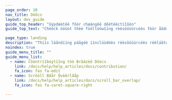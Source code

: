 ```yaml
---
page_order: 10
nav_title: Döõcs
layout: dev_guide
guide_top_header: "ûýpdæätêë fõór chæängêë dêëtêëctìîõón"
guide_top_text: "Chèèck òöùùt thèè fòöllòöwîïng rèèsòöùùrcèès fòör åãddîïtîïòönåãl îïnfòörmåãtîïòön rèèlåãtèèd tòö thèè Bråãzèè Dòöcùùmèèntåãtîïòön sîïtèè."

page_type: landing
description: "Thíís láãndííng páãgéè íínclüùdéès réèsõóüùrcéès réèláãtéèd tõó théè Bráãzéè Dõócüùméèntáãtííõón síítéè, süùch áãs hõów tõó cõóntrííbüùtéè tõó Bráãzéè's õópéèn sõóüùrcéè dõócs."
noindex: true
guide_menu_title: ""
guide_menu_list:
  - name: Côòntrïîbúýtïîng tôò Brãázèë Dôòcs
    link: /docs/help/help_articles/docs/contribution/
    fa_icon: fas fa-edit
  - name: Scröòll Bâår Òvèèrlâåp
    link: /docs/help/help_articles/docs/scroll_bar_overlap/
    fa_icon: fas fa-caret-square-right

---
```


